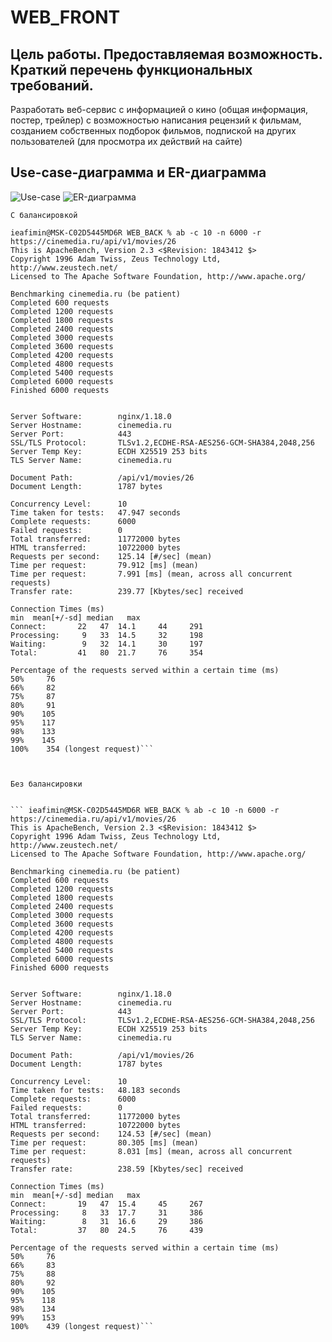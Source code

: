 # WEB_FRONT
## Цель работы. Предоставляемая возможность. Краткий перечень функциональных требований.
  Разработать веб-сервис с информацией о кино (общая информация, постер, трейлер) с возможностью написания рецензий к фильмам, созданием собственных подборок фильмов, подпиской на других пользователей (для просмотра их действий на сайте)
## Use-case-диаграмма и ER-диаграмма
![Use-case](https://github.com/IfuryI/WEB_FRONT/blob/main/LR1-UseCase.drawio.png)
![ER-диаграмма](https://github.com/IfuryI/WEB_FRONT/blob/main/LR1-ER.drawio.png)

```
С балансировкой

ieafimin@MSK-C02D5445MD6R WEB_BACK % ab -c 10 -n 6000 -r https://cinemedia.ru/api/v1/movies/26
This is ApacheBench, Version 2.3 <$Revision: 1843412 $>
Copyright 1996 Adam Twiss, Zeus Technology Ltd, http://www.zeustech.net/
Licensed to The Apache Software Foundation, http://www.apache.org/

Benchmarking cinemedia.ru (be patient)
Completed 600 requests
Completed 1200 requests
Completed 1800 requests
Completed 2400 requests
Completed 3000 requests
Completed 3600 requests
Completed 4200 requests
Completed 4800 requests
Completed 5400 requests
Completed 6000 requests
Finished 6000 requests


Server Software:        nginx/1.18.0
Server Hostname:        cinemedia.ru
Server Port:            443
SSL/TLS Protocol:       TLSv1.2,ECDHE-RSA-AES256-GCM-SHA384,2048,256
Server Temp Key:        ECDH X25519 253 bits
TLS Server Name:        cinemedia.ru

Document Path:          /api/v1/movies/26
Document Length:        1787 bytes

Concurrency Level:      10
Time taken for tests:   47.947 seconds
Complete requests:      6000
Failed requests:        0
Total transferred:      11772000 bytes
HTML transferred:       10722000 bytes
Requests per second:    125.14 [#/sec] (mean)
Time per request:       79.912 [ms] (mean)
Time per request:       7.991 [ms] (mean, across all concurrent requests)
Transfer rate:          239.77 [Kbytes/sec] received

Connection Times (ms)
min  mean[+/-sd] median   max
Connect:       22   47  14.1     44     291
Processing:     9   33  14.5     32     198
Waiting:        9   32  14.1     30     197
Total:         41   80  21.7     76     354

Percentage of the requests served within a certain time (ms)
50%     76
66%     82
75%     87
80%     91
90%    105
95%    117
98%    133
99%    145
100%    354 (longest request)```



Без балансировки


``` ieafimin@MSK-C02D5445MD6R WEB_BACK % ab -c 10 -n 6000 -r https://cinemedia.ru/api/v1/movies/26     
This is ApacheBench, Version 2.3 <$Revision: 1843412 $>
Copyright 1996 Adam Twiss, Zeus Technology Ltd, http://www.zeustech.net/
Licensed to The Apache Software Foundation, http://www.apache.org/

Benchmarking cinemedia.ru (be patient)
Completed 600 requests
Completed 1200 requests
Completed 1800 requests
Completed 2400 requests
Completed 3000 requests
Completed 3600 requests
Completed 4200 requests
Completed 4800 requests
Completed 5400 requests
Completed 6000 requests
Finished 6000 requests


Server Software:        nginx/1.18.0
Server Hostname:        cinemedia.ru
Server Port:            443
SSL/TLS Protocol:       TLSv1.2,ECDHE-RSA-AES256-GCM-SHA384,2048,256
Server Temp Key:        ECDH X25519 253 bits
TLS Server Name:        cinemedia.ru

Document Path:          /api/v1/movies/26
Document Length:        1787 bytes

Concurrency Level:      10
Time taken for tests:   48.183 seconds
Complete requests:      6000
Failed requests:        0
Total transferred:      11772000 bytes
HTML transferred:       10722000 bytes
Requests per second:    124.53 [#/sec] (mean)
Time per request:       80.305 [ms] (mean)
Time per request:       8.031 [ms] (mean, across all concurrent requests)
Transfer rate:          238.59 [Kbytes/sec] received

Connection Times (ms)
min  mean[+/-sd] median   max
Connect:       19   47  15.4     45     267
Processing:     8   33  17.7     31     386
Waiting:        8   31  16.6     29     386
Total:         37   80  24.5     76     439

Percentage of the requests served within a certain time (ms)
50%     76
66%     83
75%     88
80%     92
90%    105
95%    118
98%    134
99%    153
100%    439 (longest request)``` 

